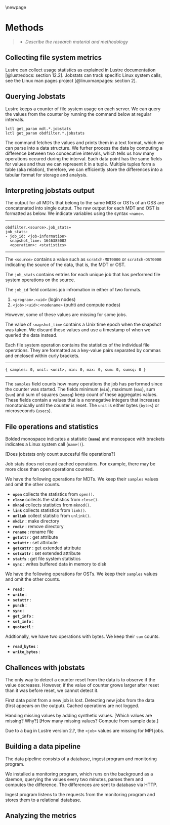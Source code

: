 \newpage

# Methods
> - *Describe the research material and methodology*


## Collecting file system metrics
Lustre can collect usage statistics as explained in Lustre documentation [@lustredocs: section 12.2].
Jobstats can track specific Linux system calls, see the Linux man pages project [@linuxmanpages: section 2].


## Querying Jobstats
Lustre keeps a counter of file system usage on each server.
We can query the values from the counter by running the command below at regular intervals.

```
lctl get_param mdt.*.jobstats
lctl get_param obdfilter.*.jobstats
```

The command fetches the values and prints them in a text format, which we can parse into a data structure.
We furher process the data by computing a difference between two concecutive intervals, which tells us how many operations occured during the interval.
Each data point has the same fields for values and thus we can represent it in a tuple.
Multiple tuples form a table (aka relation), therefore, we can efficiently store the differences into a tabular format for storage and analysis.


## Interpreting jobstats output
The output for all MDTs that belong to the same MDS or OSTs of an OSS are concatenated into single output.
The raw output for each MDT and OST is formatted as below.
We indicate variables using the syntax `<name>`.

---

```text
obdfilter.<source>.job_stats=
job_stats:
- job_id: <job-information>
  snapshot_time: 1646385002
  <operation>: <statistics>
```

---

The `<source>` contains a value such as `scratch-MDT0000` or `scratch-OST0000` indicating the source of the data, that is, the MDT or OST.

The `job_stats` contains entries for each unique job that has performed file system operations on the source.

The `job_id` field contains job infromation in either of two formats.

1) `<program>.<uid>` (login nodes)
2) `<job>:<uid>:<nodename>` (puhti and compute nodes)

However, some of these values are missing for some jobs.

The value of `snapshot_time` contains a Unix time epoch when the snapshot was taken.
We discard these values and use a timestamp of when we queried the data instead.

Each file system operation contains the statistics of the individual file operations.
They are formatted as a key-value pairs separated by commas and enclosed within curly brackets.

---

```text
{ samples: 0, unit: <unit>, min: 0, max: 0, sum: 0, sumsq: 0 }
```

---

The `samples` field counts how many operations the job has performed since the counter was started.
The fields minimum (`min`), maximum (`max`), sum (`sum`) and sum of squares (`sumsq`) keep count of these aggregates values.
These fields contain a values that is a nonnegative integers that increases monotonically until the counter is reset.
The `unit` is either bytes (`bytes`) or microseconds (`usecs`).


## File operations and statistics
Bolded monospace indicates a statistic (**`name`**) and monospace with brackets indicates a Linux system call (`name()`).

[Does jobstats only count succesful file operations?]

Job stats does not count cached operations.
For example, there may be more close than open operations counted.

We have the following operations for MDTs.
We keep their `samples` values and omit the other counts.

- **`open`** collects the statistics from `open()`.
- **`close`** collects the statistics from `close()`.
- **`mknod`** collects statistics from `mknod()`.
- **`link`** collects statistics from `link()`.
- **`unlink`** collect statistic from `unlink()`.
- **`mkdir`** : make directory
- **`rmdir`** : remove directory
- **`rename`** : rename file
- **`getattr`** : get attribute
- **`setattr`** : set attribute
- **`getxattr`** : get extended attribute
- **`setxattr`** : set extended attribute
- **`statfs`** : get file system statistics
- **`sync`** : writes buffered data in memory to disk

We have the following operations for OSTs. We keep their `samples` values and omit the other counts.

- **`read`** :
- **`write`** :
- **`setattr`** :
- **`punch`** :
- **`sync`** :
- **`get_info`** :
- **`set_info`** :
- **`quotactl`** :

Addtionally, we have two operations with bytes. We keep their `sum` counts.

- **`read_bytes`** :
- **`write_bytes`** :


## Challences with jobstats
The only way to detect a counter reset from the data is to observe if the value decreases.
However, if the value of counter grows larger after reset than it was before
reset, we cannot detect it.

First data point from a new job is lost.
Detecting new jobs from the data (first appears on the output).
Cached operations are not logged.

Handing missing values by adding synthetic values.
[Which values are missing? Why?]
[How many missing values? Compute from sample data.]

Due to a bug in Lustre version 2.?, the `<job>` values are missing for MPI jobs.


## Building a data pipeline
The data pipeline consists of a database, ingest program and monitoring program.

We installed a monitoring program, which runs on the background as a daemon, querying the values every two minutes, parses them and computes the difference.
The differences are sent to database via HTTP.

Ingest program listens to the requests from the monitoring program and stores them to a relational database.


## Analyzing the metrics

